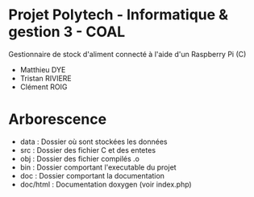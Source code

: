 # Projet Polytech - Informatique & gestion 3 - COAL
Gestionnaire de stock d'aliment connecté à l'aide d'un Raspberry Pi (C)

- Matthieu DYE
- Tristan RIVIERE
- Clément ROIG

# Arborescence

- data    : Dossier où sont stockées les données
- src     : Dossier des fichier C et des entetes
- obj	  : Dossier des fichier compilés .o
- bin     : Dossier comportant l'executable du projet
- doc     : Dossier comportant la documentation
- doc/html : Documentation doxygen (voir index.php)
